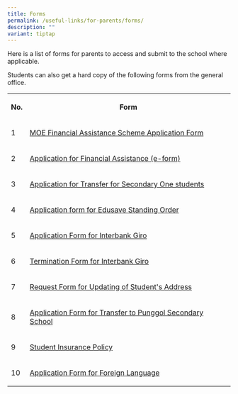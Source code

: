 ```yaml
---
title: Forms
permalink: /useful-links/for-parents/forms/
description: ""
variant: tiptap
---
```

<p>Here is a list of forms for parents to access and submit to the school
where applicable.</p>
<p>Students can also get a hard copy of the following forms from the general
office.</p>
<table style="minWidth: 50px">
<colgroup>
<col>
<col>
</colgroup>
<tbody>
<tr>
<th rowspan="1" colspan="1">
<p>No.</p>
</th>
<th rowspan="1" colspan="1">
<p>Form</p>
</th>
</tr>
<tr>
<td rowspan="1" colspan="1">
<p>1</p>
</td>
<td rowspan="1" colspan="1">
<p><a href="/files/Useful%20Links/For%20Parents/2024_MOE_FAS_Application_Form.pdf" rel="noopener noreferrer nofollow" target="_blank">MOE Financial Assistance Scheme Application Form</a>
</p>
</td>
</tr>
<tr>
<td rowspan="1" colspan="1">
<p>2</p>
</td>
<td rowspan="1" colspan="1">
<p><a href="https://go.gov.sg/moe-efas" rel="noopener noreferrer nofollow" target="_blank">Application for Financial Assistance (e-form)</a>
</p>
</td>
</tr>
<tr>
<td rowspan="1" colspan="1">
<p>3</p>
</td>
<td rowspan="1" colspan="1">
<p><a href="https://go.gov.sg/2024transferapplicationform" rel="noopener noreferrer nofollow" target="_blank">Application for Transfer for Secondary One students</a>
</p>
</td>
</tr>
<tr>
<td rowspan="1" colspan="1">
<p>4</p>
</td>
<td rowspan="1" colspan="1">
<p><a href="/files/Useful%20Links/For%20Parents/Application%20Form%20for%20Edusave%20Standing%20Order.pdf" rel="noopener noreferrer nofollow" target="_blank">Application form for Edusave Standing Order</a>
</p>
</td>
</tr>
<tr>
<td rowspan="1" colspan="1">
<p>5</p>
</td>
<td rowspan="1" colspan="1">
<p><a href="/files/Interbank_GIRO_application_form.pdf" rel="noopener nofollow" target="_blank">Application Form for Interbank Giro</a>
</p>
</td>
</tr>
<tr>
<td rowspan="1" colspan="1">
<p>6</p>
</td>
<td rowspan="1" colspan="1">
<p><a href="/files/Useful%20Links/For%20Parents/Giro%20Termination%20Form.pdf" rel="noopener noreferrer nofollow" target="_blank">Termination Form for Interbank Giro</a>
</p>
</td>
</tr>
<tr>
<td rowspan="1" colspan="1">
<p>7</p>
</td>
<td rowspan="1" colspan="1">
<p><a href="/files/Useful%20Links/For%20Parents/Request%20Form%20for%20Updating%20of%20Students%20Address.pdf" rel="noopener noreferrer nofollow" target="_blank">Request Form for Updating of Student's Address</a>
</p>
</td>
</tr>
<tr>
<td rowspan="1" colspan="1">
<p>8</p>
</td>
<td rowspan="1" colspan="1">
<p><a href="/files/Useful%20Links/For%20Parents/Application%20for%20Transfer%20to%20Punggol%20Secondary%20School%20-%20Waiting%20List.pdf" rel="noopener noreferrer nofollow" target="_blank">Application Form for Transfer to Punggol Secondary School</a>
</p>
</td>
</tr>
<tr>
<td rowspan="1" colspan="1">
<p>9</p>
</td>
<td rowspan="1" colspan="1">
<p><a href="/files/Useful%20Links/For%20Parents/Product_Fact_Sheet_Year_2023.pdf" rel="noopener noreferrer nofollow" target="_blank">Student Insurance Policy</a>
</p>
</td>
</tr>
<tr>
<td rowspan="1" colspan="1">
<p>10</p>
</td>
<td rowspan="1" colspan="1">
<p><a href="/files/Useful%20Links/For%20Parents/Application%20Form%20for%20Foreign%20Language.pdf" rel="noopener noreferrer nofollow" target="_blank">Application Form for Foreign Language</a>
</p>
</td>
</tr>
</tbody>
</table>
<p></p>